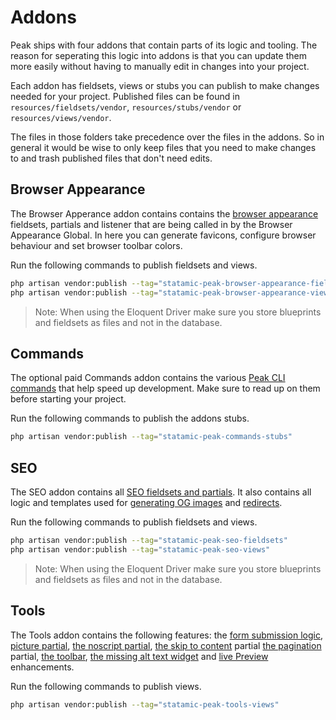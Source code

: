 # Addons

Peak ships with four addons that contain parts of its logic and tooling. The reason for seperating this logic into addons is that you can update them more easily without having to manually edit in changes into your project.

Each addon has fieldsets, views or stubs you can publish to make changes needed for your project. Published files can be found in `resources/fieldsets/vendor`, `resources/stubs/vendor` or `resources/views/vendor`.

The files in those folders take precedence over the files in the addons. So in general it would be wise to only keep files that you need to make changes to and trash published files that don't need edits.

## Browser Appearance
The Browser Apperance addon contains contains the [browser appearance](/features/browser-appearance.html) fieldsets, partials and listener that are being called in by the Browser Appearance Global. In here you can generate favicons, configure browser behaviour and set browser toolbar colors.

Run the following commands to publish fieldsets and views.
```bash
php artisan vendor:publish --tag="statamic-peak-browser-appearance-fieldsets"
php artisan vendor:publish --tag="statamic-peak-browser-appearance-views"
```

> Note: When using the Eloquent Driver make sure you store blueprints and fieldsets as files and not in the database.

## Commands
The optional paid Commands addon contains the various [Peak CLI commands](/getting-started/commands.html) that help speed up development. Make sure to read up on them before starting your project.

Run the following commands to publish the addons stubs.

```bash
php artisan vendor:publish --tag="statamic-peak-commands-stubs"
```

## SEO
The SEO addon contains all [SEO fieldsets and partials](/features/seo.html#seo). It also contains all logic and templates used for [generating OG images](/features/social-images-generation.html) and [redirects](/features/redirects.html).

Run the following commands to publish fieldsets and views.

```bash
php artisan vendor:publish --tag="statamic-peak-seo-fieldsets"
php artisan vendor:publish --tag="statamic-peak-seo-views"
```

> Note: When using the Eloquent Driver make sure you store blueprints and fieldsets as files and not in the database.

## Tools
The Tools addon contains the following features: the [form submission logic](/features/forms.html#forms), [picture partial](/features/images.html#images), [the noscript partial](/features/noscript.html), [the skip to content](/features/skip-to-content.html) partial [the pagination](/features/pagination.html#pagination) partial, [the toolbar](/other/toolbar.html#toolbar), [the missing alt text widget](/features/missing-alt-widget.html) and [live Preview](/features/live-preview.html) enhancements.

Run the following commands to publish views.

```bash
php artisan vendor:publish --tag="statamic-peak-tools-views"
```
